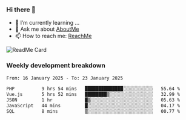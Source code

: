 ### Hi there 👋

- 🌱 I’m currently learning ...
- 💬 Ask me about [AboutMe](https://www.itzcy.com/about)
- 📫 How to reach me: [ReachMe](https://www.itzcy.com/about)

![ReadMe Card](https://github-readme-stats-ten-gilt.vercel.app/api?username=SuperChenYun&show_icons=true&title_color=fff&icon_color=79ff97&text_color=9f9f9f&bg_color=151515&hide_border=true)

### Weekly development breakdown
<!--START_SECTION:waka-->

```txt
From: 16 January 2025 - To: 23 January 2025

PHP          9 hrs 54 mins   ██████████████░░░░░░░░░░░   55.64 %
Vue.js       5 hrs 52 mins   ████████▒░░░░░░░░░░░░░░░░   32.99 %
JSON         1 hr            █▒░░░░░░░░░░░░░░░░░░░░░░░   05.63 %
JavaScript   44 mins         █░░░░░░░░░░░░░░░░░░░░░░░░   04.17 %
SQL          8 mins          ▒░░░░░░░░░░░░░░░░░░░░░░░░   00.77 %
```

<!--END_SECTION:waka-->
